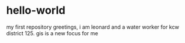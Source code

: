 # hello-world
my first repository
greetings, i am leonard and a water worker for kcw district 125. 
gis is a new focus for me
